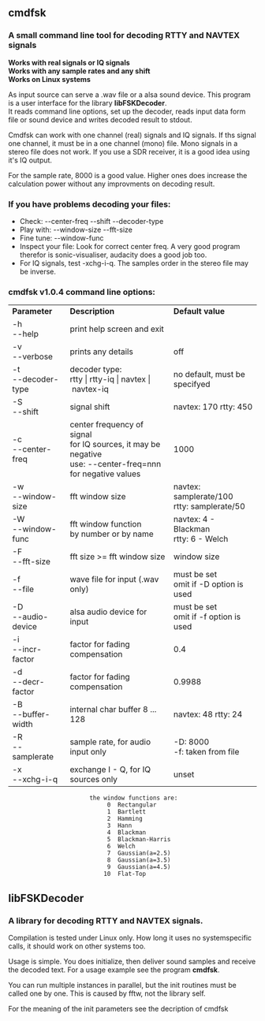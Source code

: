 ##  cmdfsk

<h3>A small command line tool for decoding RTTY and NAVTEX signals</h3>

**Works with real signals or IQ signals**<br>
**Works with any sample rates and any shift**<br>
**Works on Linux systems**

As input source can serve a .wav file or a alsa sound device. 
This program is a user interface for the library **libFSKDecoder**.<br>
It reads command line options, set up the decoder, reads input data form file or sound device and writes
 decoded result to stdout.

Cmdfsk can work with one channel (real) signals and IQ signals. If ths signal one channel, 
it must be in a one channel (mono) file. Mono signals in a stereo file does not work.
If you use a SDR receiver, it is a good idea using it's IQ output.

For the sample rate, 8000 is a good value. Higher ones does increase the calculation power 
without any improvments on decoding result.


<h3>If you have problems decoding your files:</h3>

* Check:       --center-freq  --shift  --decoder-type
* Play with:   --window-size  --fft-size
* Fine tune:   --window-func
* Inspect your file: Look for correct center freq.
A very good program therefor is sonic-visualiser, audacity does a good job too.
* For IQ signals, test -xchg-i-q. The samples order in the stereo file may be inverse.


<h3>cmdfsk v1.0.4 command line options:</h3>


<table>
<tr><td><b>Parameter</b></td><td><b>Description</b></td><td><b>Default value</b></td></tr>
    <tr><td>-h<br>--help</td><td>                  print help screen and exit</td><td></td></tr>
<tr><td>-v<br>--verbose</td><td>prints any details</td><td>off</td></tr>
<tr><td>-t<br>--decoder-type</td><td>decoder&nbsp;type:<br>rtty&nbsp;|&nbsp;rtty-iq&nbsp;|&nbsp;navtex&nbsp;|&nbsp;navtex-iq</td><td>no default, must be specifyed</td></tr>
<tr><td>-S<br>--shift</td><td>signal shift</td><td>navtex: 170  rtty: 450</td></tr>
<tr><td>-c<br>--center-freq</td><td>center frequency of signal<br>for IQ sources, it may be negative<br>use: --center-freq=nnn for negative values</td><td>1000</td></tr>
<tr><td>-w<br>--window-size</td><td>fft window size</td><td>navtex: samplerate/100<br>rtty: samplerate/50</td></tr>
<tr><td>-W<br>--window-func</td><td>fft window function<br>by number or by name</td><td>navtex: 4 - Blackman<br>rtty: 6 - Welch</td></tr>
<tr><td>-F<br>--fft-size</td><td>fft size >= fft window size</td><td>window size</td></tr>
<tr><td>-f<br>--file</td><td>wave file for input (.wav only)</td><td>must be set<br>omit if -D option is used</td></tr>
<tr><td>-D<br>--audio-device</td><td>alsa audio device for input</td><td>must be set<br>omit if -f option is used</td></tr>
<tr><td>-i<br>--incr-factor</td><td>factor for fading compensation</td><td>0.4</td></tr>
<tr><td>-d<br>--decr-factor</td><td>factor for fading compensation</td><td>0.9988</td></tr>
<tr><td>-B<br>--buffer-width</td><td>internal char buffer 8 ... 128</td><td>navtex: 48   rtty: 24</td></tr>
<tr><td>-R<br>--samplerate</td><td>sample rate, for audio input only</td><td>-D: 8000<br>-f: taken from file</td></tr>
<tr><td>-x<br>--xchg-i-q</td><td>exchange I - Q, for IQ sources only</td><td>unset</td></tr>
</table>



                           the window functions are:
                                0  Rectangular 
                                1  Bartlett
                                2  Hamming
                                3  Hann
                                4  Blackman
                                5  Blackman-Harris
                                6  Welch
                                7  Gaussian(a=2.5)
                                8  Gaussian(a=3.5)
                                9  Gaussian(a=4.5)
                               10  Flat-Top



## libFSKDecoder
 
<h3>A library for decoding RTTY and NAVTEX signals.</h3>

Compilation is tested under Linux only. How long it uses no systemspecific calls, it should work on other systems too.

Usage is simple. You does initialize, then deliver sound samples and receive the decoded text.
For a usage example see the program **cmdfsk**.

You can run multiple instances in parallel, but the init routines must be called one by one.
This is caused by fftw, not the library self.

For the meaning of the init parameters see the decription of cmdfsk